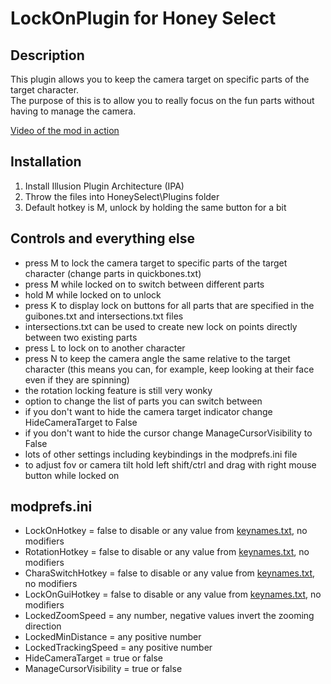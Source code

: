 # LockOnPlugin for Honey Select

## Description
This plugin allows you to keep the camera target on specific parts of the target character.  
The purpose of this is to allow you to really focus on the fun parts without having to manage the camera.

[Video of the mod in action](https://my.mixtape.moe/rgkydu.m4v)

## Installation
1. Install Illusion Plugin Architecture (IPA)
2. Throw the files into HoneySelect\Plugins folder
3. Default hotkey is M, unlock by holding the same button for a bit

## Controls and everything else
- press M to lock the camera target to specific parts of the target character (change parts in quickbones.txt)
- press M while locked on to switch between different parts
- hold M while locked on to unlock
- press K to display lock on buttons for all parts that are specified in the guibones.txt and intersections.txt files
- intersections.txt can be used to create new lock on points directly between two existing parts
- press L to lock on to another character
- press N to keep the camera angle the same relative to the target character
(this means you can, for example, keep looking at their face even if they are spinning)
- the rotation locking feature is still very wonky
- option to change the list of parts you can switch between
- if you don't want to hide the camera target indicator change HideCameraTarget to False
- if you don't want to hide the cursor change ManageCursorVisibility to False
- lots of other settings including keybindings in the modprefs.ini file
- to adjust fov or camera tilt hold left shift/ctrl and drag with right mouse button while locked on

## modprefs.ini
- LockOnHotkey = false to disable or any value from [keynames.txt](keynames.txt), no modifiers
- RotationHotkey = false to disable or any value from [keynames.txt](keynames.txt), no modifiers
- CharaSwitchHotkey = false to disable or any value from [keynames.txt](keynames.txt), no modifiers
- LockOnGuiHotkey = false to disable or any value from [keynames.txt](keynames.txt), no modifiers
- LockedZoomSpeed = any number, negative values invert the zooming direction
- LockedMinDistance = any positive number
- LockedTrackingSpeed = any positive number
- HideCameraTarget = true or false
- ManageCursorVisibility = true or false
